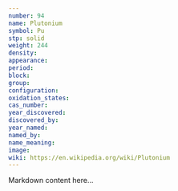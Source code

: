 ```yaml
---
number: 94
name: Plutonium
symbol: Pu
stp: solid
weight: 244
density:
appearance:
period:
block:
group:
configuration:
oxidation_states:
cas_number:
year_discovered:
discovered_by:
year_named:
named_by:
name_meaning:
image:
wiki: https://en.wikipedia.org/wiki/Plutonium
---
```


Markdown content here...
